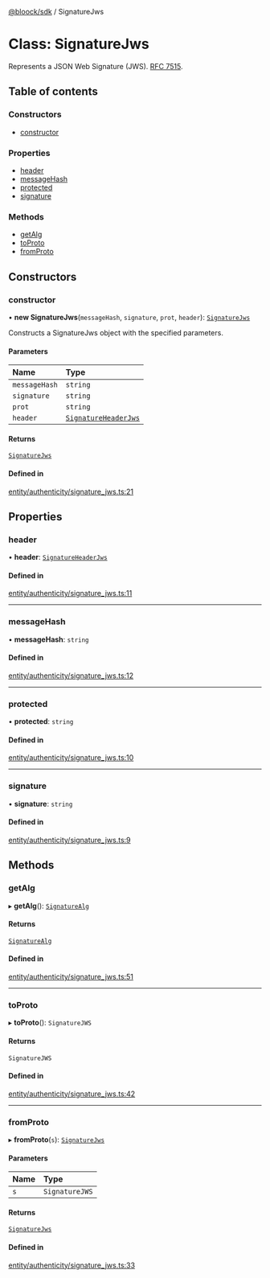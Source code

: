 [@bloock/sdk](../index.md) / SignatureJws

# Class: SignatureJws

Represents a JSON Web Signature (JWS). [RFC 7515](https://datatracker.ietf.org/doc/html/rfc7515).

## Table of contents

### Constructors

- [constructor](SignatureJws.md#constructor)

### Properties

- [header](SignatureJws.md#header)
- [messageHash](SignatureJws.md#messagehash)
- [protected](SignatureJws.md#protected)
- [signature](SignatureJws.md#signature)

### Methods

- [getAlg](SignatureJws.md#getalg)
- [toProto](SignatureJws.md#toproto)
- [fromProto](SignatureJws.md#fromproto)

## Constructors

### constructor

• **new SignatureJws**(`messageHash`, `signature`, `prot`, `header`): [`SignatureJws`](SignatureJws.md)

Constructs a SignatureJws object with the specified parameters.

#### Parameters

| Name | Type |
| :------ | :------ |
| `messageHash` | `string` |
| `signature` | `string` |
| `prot` | `string` |
| `header` | [`SignatureHeaderJws`](SignatureHeaderJws.md) |

#### Returns

[`SignatureJws`](SignatureJws.md)

#### Defined in

[entity/authenticity/signature_jws.ts:21](https://github.com/bloock/bloock-sdk/blob/587f793/languages/js/src/entity/authenticity/signature_jws.ts#L21)

## Properties

### header

• **header**: [`SignatureHeaderJws`](SignatureHeaderJws.md)

#### Defined in

[entity/authenticity/signature_jws.ts:11](https://github.com/bloock/bloock-sdk/blob/587f793/languages/js/src/entity/authenticity/signature_jws.ts#L11)

___

### messageHash

• **messageHash**: `string`

#### Defined in

[entity/authenticity/signature_jws.ts:12](https://github.com/bloock/bloock-sdk/blob/587f793/languages/js/src/entity/authenticity/signature_jws.ts#L12)

___

### protected

• **protected**: `string`

#### Defined in

[entity/authenticity/signature_jws.ts:10](https://github.com/bloock/bloock-sdk/blob/587f793/languages/js/src/entity/authenticity/signature_jws.ts#L10)

___

### signature

• **signature**: `string`

#### Defined in

[entity/authenticity/signature_jws.ts:9](https://github.com/bloock/bloock-sdk/blob/587f793/languages/js/src/entity/authenticity/signature_jws.ts#L9)

## Methods

### getAlg

▸ **getAlg**(): [`SignatureAlg`](../enums/SignatureAlg-1.md)

#### Returns

[`SignatureAlg`](../enums/SignatureAlg-1.md)

#### Defined in

[entity/authenticity/signature_jws.ts:51](https://github.com/bloock/bloock-sdk/blob/587f793/languages/js/src/entity/authenticity/signature_jws.ts#L51)

___

### toProto

▸ **toProto**(): `SignatureJWS`

#### Returns

`SignatureJWS`

#### Defined in

[entity/authenticity/signature_jws.ts:42](https://github.com/bloock/bloock-sdk/blob/587f793/languages/js/src/entity/authenticity/signature_jws.ts#L42)

___

### fromProto

▸ **fromProto**(`s`): [`SignatureJws`](SignatureJws.md)

#### Parameters

| Name | Type |
| :------ | :------ |
| `s` | `SignatureJWS` |

#### Returns

[`SignatureJws`](SignatureJws.md)

#### Defined in

[entity/authenticity/signature_jws.ts:33](https://github.com/bloock/bloock-sdk/blob/587f793/languages/js/src/entity/authenticity/signature_jws.ts#L33)
